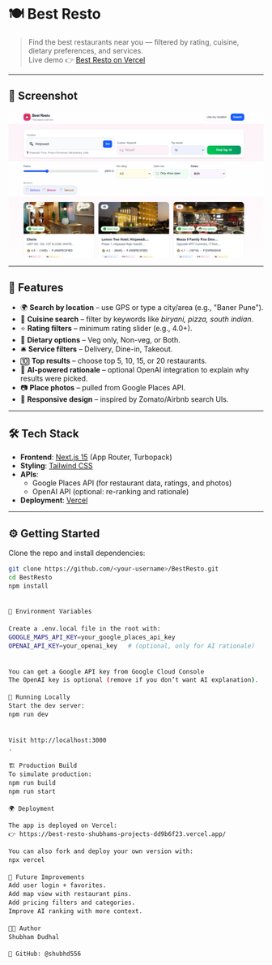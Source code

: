 # 🍽️ Best Resto

> Find the best restaurants near you — filtered by rating, cuisine, dietary preferences, and services.  
> Live demo 👉 [Best Resto on Vercel](https://best-resto-shubhams-projects-dd9b6f23.vercel.app/)

---

## 📸 Screenshot

![Best Resto Screenshot](./public/Screenshot.png)  

---

## 🚀 Features

- 🌍 **Search by location** – use GPS or type a city/area (e.g., "Baner Pune").
- 🍲 **Cuisine search** – filter by keywords like *biryani, pizza, south indian*.
- ⭐ **Rating filters** – minimum rating slider (e.g., 4.0+).
- 🥗 **Dietary options** – Veg only, Non-veg, or Both.
- 🛎️ **Service filters** – Delivery, Dine-in, Takeout.
- 🔟 **Top results** – choose top 5, 10, 15, or 20 restaurants.
- 🧠 **AI-powered rationale** – optional OpenAI integration to explain why results were picked.
- 📷 **Place photos** – pulled from Google Places API.
- 📱 **Responsive design** – inspired by Zomato/Airbnb search UIs.

---

## 🛠️ Tech Stack

- **Frontend**: [Next.js 15](https://nextjs.org/) (App Router, Turbopack)
- **Styling**: [Tailwind CSS](https://tailwindcss.com/)
- **APIs**:
  - Google Places API (for restaurant data, ratings, and photos)
  - OpenAI API (optional: re-ranking and rationale)
- **Deployment**: [Vercel](https://vercel.com)

---

## ⚙️ Getting Started

Clone the repo and install dependencies:

```bash
git clone https://github.com/<your-username>/BestResto.git
cd BestResto
npm install


🔑 Environment Variables

Create a .env.local file in the root with:
GOOGLE_MAPS_API_KEY=your_google_places_api_key
OPENAI_API_KEY=your_openai_key   # (optional, only for AI rationale)


You can get a Google API key from Google Cloud Console
The OpenAI key is optional (remove if you don’t want AI explanation).

🏃 Running Locally
Start the dev server:
npm run dev


Visit http://localhost:3000
.

🏗️ Production Build
To simulate production:
npm run build
npm run start

🌍 Deployment

The app is deployed on Vercel:
👉 https://best-resto-shubhams-projects-dd9b6f23.vercel.app/

You can also fork and deploy your own version with:
npx vercel

📌 Future Improvements
Add user login + favorites.
Add map view with restaurant pins.
Add pricing filters and categories.
Improve AI ranking with more context.

👨‍💻 Author
Shubham Dudhal

💼 GitHub: @shubhd556
